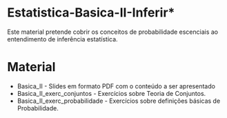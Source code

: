 # Estatistica-Basica-II-Inferir*
Este material pretende cobrir os conceitos de probabilidade escenciais ao entendimento
de inferência estatística.

# Material

+ Basica_II - Slides em formato PDF com o conteúdo a ser apresentado
+ Basica_II_exerc_conjuntos - Exercícios sobre Teoria de Conjuntos.
+ Basica_II_exerc_probabilidade - Exercícios sobre definições básicas de Probabilidade.
